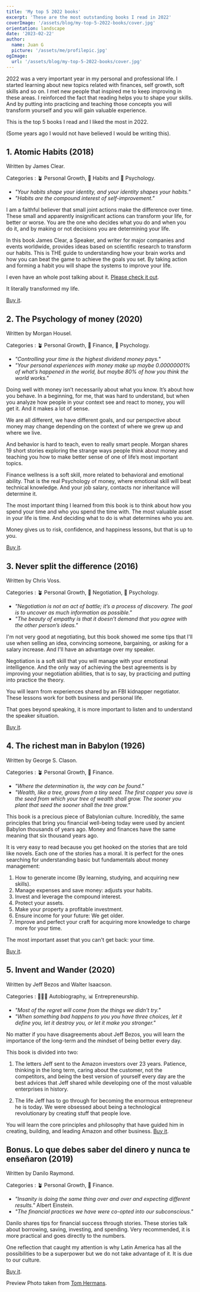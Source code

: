 ```yaml
---
title: 'My top 5 2022 books'
excerpt: 'These are the most outstanding books I read in 2022'
coverImage: '/assets/blog/my-top-5-2022-books/cover.jpg'
orientation: landscape
date: '2023-02-22'
author:
  name: Juan G
  picture: '/assets/me/profilepic.jpg'
ogImage:
  url: '/assets/blog/my-top-5-2022-books/cover.jpg'
---
```


2022 was a very important year in my personal and professional life. I started learning about new topics related with finances, self growth, soft skills and so on.
I met new people that inspired me to keep improving in these areas.
I reinforced the fact that reading helps you to shape your skills. And by putting into practicing and teaching those concepts you will transform yourself and you will gain valuable experience.

This is the top 5 books I read and I liked the most in 2022.

(Some years ago I would not have believed I would be writing this).

## 1. Atomic Habits (2018)

Written by James Clear.

Categories : 🪴 Personal Growth, 📆 Habits and 🧠 Psychology.

- _"Your habits shape your identity, and your identity shapes your habits."_
- _"Habits are the compound interest of self-improvement."_

I am a faithful believer that small joint actions make the difference over time. These small and apparently insignificant actions can transform your life, for better or worse. You are the one who decides what you do and when you do it, and by making or not decisions you are determining your life.

In this book James Clear, a Speaker, and writer for major companies and events worldwide, provides ideas based on scientific research to transform our habits.
This is THE guide to understanding how your brain works and how you can beat the game to achieve the goals you set.
By taking action and forming a habit you will shape the systems to improve your life.

I even have an whole post talking about it. [Please check it out](https://www.juango.dev/posts/atomic-habits).

It literally transformed my life.

[Buy it](https://jamesclear.com/atomic-habits).

## 2. The Psychology of money (2020)

Written by Morgan Housel.

Categories : 🪴 Personal Growth, 🐷 Finance, 🧠 Psychology.

- _"Controlling your time is the highest dividend money pays."_
- _"Your personal experiences with money make up maybe 0.00000001% of what’s happened in the world, but maybe 80% of how you think the world works."_

Doing well with money isn’t necessarily about what you know. It’s about how you behave. In a beginning, for me, that was hard to understand, but when you analyze how people in your context see and react to money, you will get it. And it makes a lot of sense.

We are all different, we have different goals, and our perspective about money may change depending on the context of where we grew up and where we live.

And behavior is hard to teach, even to really smart people. Morgan shares 19 short stories exploring the strange ways people think about money and teaching you how to make better sense of one of life’s most important topics.

Finance wellness is a soft skill, more related to behavioral and emotional ability. That is the real Psychology of money, where emotional skill will beat technical knowledge. And your job salary, contacts nor inheritance will determine it.

The most important thing I learned from this book is to think about how you spend your time and who you spend the time with. The most valuable asset in your life is time. And deciding what to do is what determines who you are.

Money gives us to risk, confidence, and happiness lessons, but that is up to you.

[Buy it](https://www.amazon.com/Psychology-Money-Timeless-lessons-happiness/dp/0857197681).

## 3. Never split the difference (2016)

Written by Chris Voss.

Categories : 🪴 Personal Growth, 🤝 Negotiation, 🧠 Psychology.

- _"Negotiation is not an act of battle; it’s a process of discovery. The goal is to uncover as much information as possible."_
- _"The beauty of empathy is that it doesn’t demand that you agree with the other person’s ideas."_

I'm not very good at negotiating, but this book showed me some tips that I'll use when selling an idea, convincing someone, bargaining, or asking for a salary increase. And I'll have an advantage over my speaker.

Negotiation is a soft skill that you will manage with your emotional intelligence. And the only way of achieving the best agreements is by improving your negotiation abilities, that is to say, by practicing and putting into practice the theory.

You will learn from experiences shared by an FBI kidnapper negotiator. These lessons work for both business and personal life.

That goes beyond speaking, it is more important to listen and to understand the speaker situation.

[Buy it](https://www.amazon.com/Never-Split-Difference-Negotiating-Depended/dp/0062407805).

## 4. The richest man in Babylon (1926)

Written by George S. Clason.

Categories : 🪴 Personal Growth, 🐷 Finance.

- _"Where the determination is, the way can be found."_
- _"Wealth, like a tree, grows from a tiny seed. The first copper you save is the seed from which your tree of wealth shall grow. The sooner you plant that seed the sooner shall the tree grow."_

This book is a precious piece of Babylonian culture. Incredibly, the same principles that bring you financial well-being today were used by ancient Babylon thousands of years ago. Money and finances have the same meaning that six thousand years ago.

It is very easy to read because you get hooked on the stories that are told like novels. Each one of the stories has a moral. It is perfect for the ones searching for understanding basic but fundamentals about money management:

1. How to generate income (By learning, studying, and acquiring new skills).
2. Manage expenses and save money: adjusts your habits.
3. Invest and leverage the compound interest.
4. Protect your assets.
5. Make your property a profitable investment.
6. Ensure income for your future: We get older.
7. Improve and perfect your craft for acquiring more knowledge to charge more for your time.

The most important asset that you can't get back: your time.

[Buy it](https://www.buscalibre.com.co/libro-the-richest-man-in-babylon-original-1926-edition-libro-en-ingles/9781508524359/p/53644915).

## 5. Invent and Wander (2020)

Written by Jeff Bezos and Walter Isaacson.

Categories : 💆🏻‍♂️ Autobiography, 📊 Entrepreneurship.

- _"Most of the regret will come from the things we didn't try."_
- _"When something bad happens to you you have three choices, let it define you, let it destroy you, or let it make you stronger."_

No matter if you have disagreements about Jeff Bezos, you will learn the importance of the long-term and the mindset of being better every day.

This book is divided into two:

1. The letters Jeff sent to the Amazon investors over 23 years. Patience, thinking in the long term, caring about the customer, not the competitors, and being the best version of yourself every day are the best advices that Jeff shared while developing one of the most valuable enterprises in history.

2. The life Jeff has to go through for becoming the enormous entrepreneur he is today. We were obsessed about being a technological revolutionary by creating stuff that people love.

You will learn the core principles and philosophy that have guided him in creating, building, and leading Amazon and other business.
[Buy it](https://www.amazon.com/-/es/Walter-Isaacson-ebook/dp/B08BCCT6MW).

## Bonus. Lo que debes saber del dinero y nunca te enseñaron (2019)

Written by Danilo Raymond.

Categories : 🪴 Personal Growth, 🐷 Finance.

- _"Insanity is doing the same thing over and over and expecting different results."_ Albert Einstein.
- _"The financial practices we have were co-opted into our subconscious."_

Danilo shares tips for financial success through stories. These stories talk about borrowing, saving, investing, and spending.
Very recommended, it is more practical and goes directly to the numbers.

One reflection that caught my attention is why Latin America has all the possibilities to be a superpower but we do not take advantage of it. It is due to our culture.

[Buy it](https://www.planetadelibros.com.co/libro-lo-que-debes-saber-del-dinero-y-nunca-te-ensenaron-nueva-edicion/352267).

Preview Photo taken from [Tom Hermans](https://unsplash.com/es/fotos/9BoqXzEeQqM?utm_source=unsplash&utm_medium=referral&utm_content=creditCopyText).
